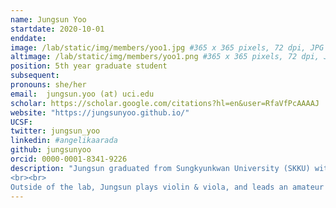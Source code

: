 ```yaml
---
name: Jungsun Yoo
startdate: 2020-10-01
enddate:
image: /lab/static/img/members/yoo1.jpg #365 x 365 pixels, 72 dpi, JPG
altimage: /lab/static/img/members/yoo1.png #365 x 365 pixels, 72 dpi, JPG
position: 5th year graduate student
subsequent:
pronouns: she/her
email:  jungsun.yoo (at) uci.edu
scholar: https://scholar.google.com/citations?hl=en&user=RfaVfPcAAAAJ
website: "https://jungsunyoo.github.io/"
UCSF:
twitter: jungsun_yoo
linkedin: #angelikaarada
github: jungsunyoo
orcid: 0000-0001-8341-9226
description: "Jungsun graduated from Sungkyunkwan University (SKKU) with a Bachelor’s degree in Psychology and Philosophy. She obtained her M.Sc. degree in Social, Cognitive, and Affective Neuroscience from the Free University of Berlin, where she investigated the behavioral and neural interaction of domain-specific memory and value. She also worked as an AI researcher where she led research on explainable AI. In the CCN Lab, Jungsun is currently working on understanding how people learn and use various kinds of representations to plan, as well as how variable experience shapes our internal representation of the world. After graduation, she will join [Princeton Neuroscience Institute](https://pni.princeton.edu/) to work with [Prof. Yael Niv](https://nivlab.princeton.edu/) and [Prof. Nathaniel Daw](https://dawlab.princeton.edu/). 
<br><br>
Outside of the lab, Jungsun plays violin & viola, and leads an amateur chamber orchestra (check out my personal website!)."
---
```


